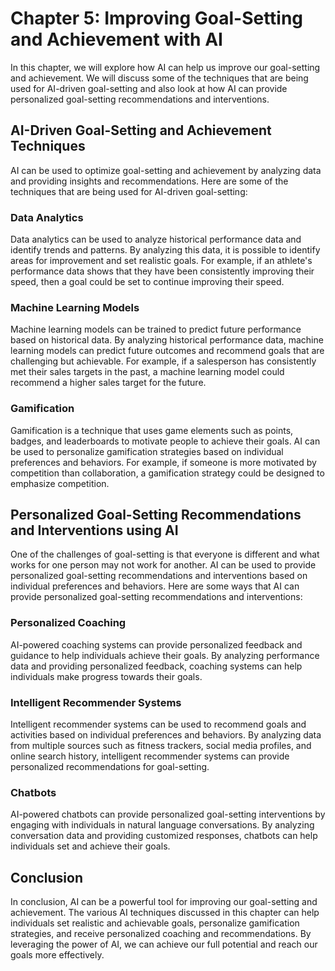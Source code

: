 Chapter 5: Improving Goal-Setting and Achievement with AI
=========================================================

In this chapter, we will explore how AI can help us improve our goal-setting and achievement. We will discuss some of the techniques that are being used for AI-driven goal-setting and also look at how AI can provide personalized goal-setting recommendations and interventions.

AI-Driven Goal-Setting and Achievement Techniques
-------------------------------------------------

AI can be used to optimize goal-setting and achievement by analyzing data and providing insights and recommendations. Here are some of the techniques that are being used for AI-driven goal-setting:

### Data Analytics

Data analytics can be used to analyze historical performance data and identify trends and patterns. By analyzing this data, it is possible to identify areas for improvement and set realistic goals. For example, if an athlete's performance data shows that they have been consistently improving their speed, then a goal could be set to continue improving their speed.

### Machine Learning Models

Machine learning models can be trained to predict future performance based on historical data. By analyzing historical performance data, machine learning models can predict future outcomes and recommend goals that are challenging but achievable. For example, if a salesperson has consistently met their sales targets in the past, a machine learning model could recommend a higher sales target for the future.

### Gamification

Gamification is a technique that uses game elements such as points, badges, and leaderboards to motivate people to achieve their goals. AI can be used to personalize gamification strategies based on individual preferences and behaviors. For example, if someone is more motivated by competition than collaboration, a gamification strategy could be designed to emphasize competition.

Personalized Goal-Setting Recommendations and Interventions using AI
--------------------------------------------------------------------

One of the challenges of goal-setting is that everyone is different and what works for one person may not work for another. AI can be used to provide personalized goal-setting recommendations and interventions based on individual preferences and behaviors. Here are some ways that AI can provide personalized goal-setting recommendations and interventions:

### Personalized Coaching

AI-powered coaching systems can provide personalized feedback and guidance to help individuals achieve their goals. By analyzing performance data and providing personalized feedback, coaching systems can help individuals make progress towards their goals.

### Intelligent Recommender Systems

Intelligent recommender systems can be used to recommend goals and activities based on individual preferences and behaviors. By analyzing data from multiple sources such as fitness trackers, social media profiles, and online search history, intelligent recommender systems can provide personalized recommendations for goal-setting.

### Chatbots

AI-powered chatbots can provide personalized goal-setting interventions by engaging with individuals in natural language conversations. By analyzing conversation data and providing customized responses, chatbots can help individuals set and achieve their goals.

Conclusion
----------

In conclusion, AI can be a powerful tool for improving our goal-setting and achievement. The various AI techniques discussed in this chapter can help individuals set realistic and achievable goals, personalize gamification strategies, and receive personalized coaching and recommendations. By leveraging the power of AI, we can achieve our full potential and reach our goals more effectively.
